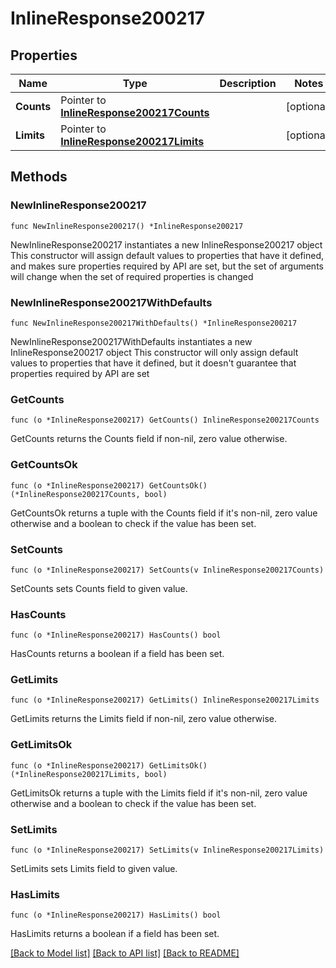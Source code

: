 # InlineResponse200217

## Properties

Name | Type | Description | Notes
------------ | ------------- | ------------- | -------------
**Counts** | Pointer to [**InlineResponse200217Counts**](InlineResponse200217Counts.md) |  | [optional] 
**Limits** | Pointer to [**InlineResponse200217Limits**](InlineResponse200217Limits.md) |  | [optional] 

## Methods

### NewInlineResponse200217

`func NewInlineResponse200217() *InlineResponse200217`

NewInlineResponse200217 instantiates a new InlineResponse200217 object
This constructor will assign default values to properties that have it defined,
and makes sure properties required by API are set, but the set of arguments
will change when the set of required properties is changed

### NewInlineResponse200217WithDefaults

`func NewInlineResponse200217WithDefaults() *InlineResponse200217`

NewInlineResponse200217WithDefaults instantiates a new InlineResponse200217 object
This constructor will only assign default values to properties that have it defined,
but it doesn't guarantee that properties required by API are set

### GetCounts

`func (o *InlineResponse200217) GetCounts() InlineResponse200217Counts`

GetCounts returns the Counts field if non-nil, zero value otherwise.

### GetCountsOk

`func (o *InlineResponse200217) GetCountsOk() (*InlineResponse200217Counts, bool)`

GetCountsOk returns a tuple with the Counts field if it's non-nil, zero value otherwise
and a boolean to check if the value has been set.

### SetCounts

`func (o *InlineResponse200217) SetCounts(v InlineResponse200217Counts)`

SetCounts sets Counts field to given value.

### HasCounts

`func (o *InlineResponse200217) HasCounts() bool`

HasCounts returns a boolean if a field has been set.

### GetLimits

`func (o *InlineResponse200217) GetLimits() InlineResponse200217Limits`

GetLimits returns the Limits field if non-nil, zero value otherwise.

### GetLimitsOk

`func (o *InlineResponse200217) GetLimitsOk() (*InlineResponse200217Limits, bool)`

GetLimitsOk returns a tuple with the Limits field if it's non-nil, zero value otherwise
and a boolean to check if the value has been set.

### SetLimits

`func (o *InlineResponse200217) SetLimits(v InlineResponse200217Limits)`

SetLimits sets Limits field to given value.

### HasLimits

`func (o *InlineResponse200217) HasLimits() bool`

HasLimits returns a boolean if a field has been set.


[[Back to Model list]](../README.md#documentation-for-models) [[Back to API list]](../README.md#documentation-for-api-endpoints) [[Back to README]](../README.md)


